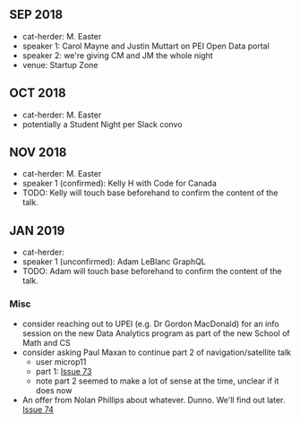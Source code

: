 ## SEP 2018

- cat-herder: M. Easter
- speaker 1: Carol Mayne and Justin Muttart on PEI Open Data portal
- speaker 2: we're giving CM and JM the whole night
- venue: Startup Zone

## OCT 2018

- cat-herder: M. Easter
- potentially a Student Night per Slack convo

## NOV 2018

- cat-herder: M. Easter
- speaker 1 (confirmed): Kelly H with Code for Canada
- TODO: Kelly will touch base beforehand to confirm the content of the talk.

## JAN 2019

- cat-herder: 
- speaker 1 (unconfirmed): Adam LeBlanc GraphQL
- TODO: Adam will touch base beforehand to confirm the content of the talk.

### Misc

* consider reaching out to UPEI (e.g. Dr Gordon MacDonald) for an info session on the new Data Analytics program as part of the new School of Math and CS
* consider asking Paul Maxan to continue part 2 of navigation/satellite talk
    * user microp11 
    * part 1: [Issue 73](https://github.com/peidevs/Event_Resources/issues/73)
    * note part 2 seemed to make a lot of sense at the time, unclear if it does now
* An offer from Nolan Phillips about whatever. Dunno. We'll find out later. [Issue 74](https://github.com/peidevs/Event_Resources/issues/74)
